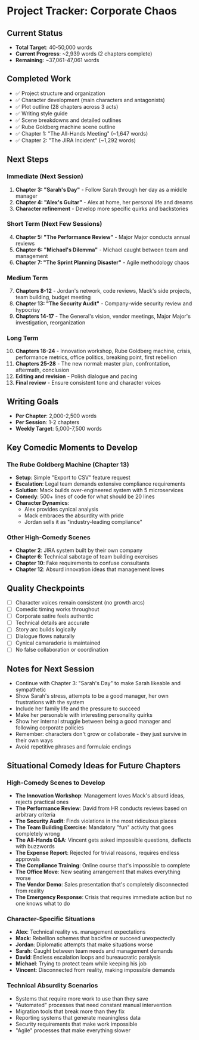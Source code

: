# Project Tracker: Corporate Chaos

## Current Status
- **Total Target**: 40-50,000 words
- **Current Progress**: ~2,939 words (2 chapters complete)
- **Remaining**: ~37,061-47,061 words

## Completed Work
- ✅ Project structure and organization
- ✅ Character development (main characters and antagonists)
- ✅ Plot outline (28 chapters across 3 acts)
- ✅ Writing style guide
- ✅ Scene breakdowns and detailed outlines
- ✅ Rube Goldberg machine scene outline
- ✅ Chapter 1: "The All-Hands Meeting" (~1,647 words)
- ✅ Chapter 2: "The JIRA Incident" (~1,292 words)

## Next Steps

### Immediate (Next Session)
1. **Chapter 3: "Sarah's Day"** - Follow Sarah through her day as a middle manager
2. **Chapter 4: "Alex's Guitar"** - Alex at home, her personal life and dreams
3. **Character refinement** - Develop more specific quirks and backstories

### Short Term (Next Few Sessions)
4. **Chapter 5: "The Performance Review"** - Major Major conducts annual reviews
5. **Chapter 6: "Michael's Dilemma"** - Michael caught between team and management
6. **Chapter 7: "The Sprint Planning Disaster"** - Agile methodology chaos

### Medium Term
7. **Chapters 8-12** - Jordan's network, code reviews, Mack's side projects, team building, budget meeting
8. **Chapter 13: "The Security Audit"** - Company-wide security review and hypocrisy
9. **Chapters 14-17** - The General's vision, vendor meetings, Major Major's investigation, reorganization

### Long Term
10. **Chapters 18-24** - Innovation workshop, Rube Goldberg machine, crisis, performance metrics, office politics, breaking point, first rebellion
11. **Chapters 25-28** - The new normal: master plan, confrontation, aftermath, conclusion
12. **Editing and revision** - Polish dialogue and pacing
13. **Final review** - Ensure consistent tone and character voices

## Writing Goals
- **Per Chapter**: 2,000-2,500 words
- **Per Session**: 1-2 chapters
- **Weekly Target**: 5,000-7,500 words

## Key Comedic Moments to Develop

### The Rube Goldberg Machine (Chapter 13)
- **Setup**: Simple "Export to CSV" feature request
- **Escalation**: Legal team demands extensive compliance requirements
- **Solution**: Mack builds over-engineered system with 5 microservices
- **Comedy**: 500+ lines of code for what should be 20 lines
- **Character Dynamics**: 
  - Alex provides cynical analysis
  - Mack embraces the absurdity with pride
  - Jordan sells it as "industry-leading compliance"

### Other High-Comedy Scenes
- **Chapter 2**: JIRA system built by their own company
- **Chapter 6**: Technical sabotage of team building exercises
- **Chapter 10**: Fake requirements to confuse consultants
- **Chapter 12**: Absurd innovation ideas that management loves

## Quality Checkpoints
- [ ] Character voices remain consistent (no growth arcs)
- [ ] Comedic timing works throughout
- [ ] Corporate satire feels authentic
- [ ] Technical details are accurate
- [ ] Story arc builds logically
- [ ] Dialogue flows naturally
- [ ] Cynical camaraderie is maintained
- [ ] No false collaboration or coordination

## Notes for Next Session
- Continue with Chapter 3: "Sarah's Day" to make Sarah likeable and sympathetic
- Show Sarah's stress, attempts to be a good manager, her own frustrations with the system
- Include her family life and the pressure to succeed
- Make her personable with interesting personality quirks
- Show her internal struggle between being a good manager and following corporate policies
- Remember: characters don't grow or collaborate - they just survive in their own ways
- Avoid repetitive phrases and formulaic endings 

## Situational Comedy Ideas for Future Chapters

### High-Comedy Scenes to Develop
- **The Innovation Workshop**: Management loves Mack's absurd ideas, rejects practical ones
- **The Performance Review**: David from HR conducts reviews based on arbitrary criteria
- **The Security Audit**: Finds violations in the most ridiculous places
- **The Team Building Exercise**: Mandatory "fun" activity that goes completely wrong
- **The All-Hands Q&A**: Vincent gets asked impossible questions, deflects with buzzwords
- **The Expense Report**: Rejected for trivial reasons, requires endless approvals
- **The Compliance Training**: Online course that's impossible to complete
- **The Office Move**: New seating arrangement that makes everything worse
- **The Vendor Demo**: Sales presentation that's completely disconnected from reality
- **The Emergency Response**: Crisis that requires immediate action but no one knows what to do

### Character-Specific Situations
- **Alex**: Technical reality vs. management expectations
- **Mack**: Rebellion schemes that backfire or succeed unexpectedly
- **Jordan**: Diplomatic attempts that make situations worse
- **Sarah**: Caught between team needs and management demands
- **David**: Endless escalation loops and bureaucratic paralysis
- **Michael**: Trying to protect team while keeping his job
- **Vincent**: Disconnected from reality, making impossible demands

### Technical Absurdity Scenarios
- Systems that require more work to use than they save
- "Automated" processes that need constant manual intervention
- Migration tools that break more than they fix
- Reporting systems that generate meaningless data
- Security requirements that make work impossible
- "Agile" processes that make everything slower 